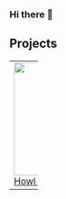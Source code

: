 ### Hi there 👋

## Projects

<table style="width:10%">
  <tr>
    <td>
	<a href="https://github.com/cfcGIT/Public_HowlOfIron">
  	  <img src="https://user-images.githubusercontent.com/98056691/198890769-36bb5561-cfa9-4b86-9977-61b25088a4ea.png" width= "200">
	</a>
	<br/>
	<a href="https://github.com/cfcGIT/Public_HowlOfIron">Howl Of Iron</a>
    </td>
    <td>
      <a href="https://github.com/cfcGIT/Arcadia">Arcadia Engine</a> 🔭
    </td>
  </tr>
</table>

<!--
**cfcGIT/cfcGIT** is a ✨ _special_ ✨ repository because its `README.md` (this file) appears on your GitHub profile.

Here are some ideas to get you started:

- 🔭 I’m currently working on ...
- 🌱 I’m currently learning ...
- 👯 I’m looking to collaborate on ...
- 🤔 I’m looking for help with ...
- 💬 Ask me about ...
- 📫 How to reach me: ...
- 😄 Pronouns: ...
- ⚡ Fun fact: ...
-->
